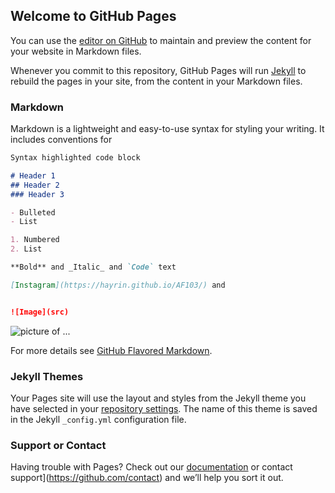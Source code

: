 ## Welcome to GitHub Pages



You can use the [editor on GitHub](https://github.com/hayrin/AF103/edit/master/README.md) to maintain and preview the content for your website in Markdown files.

Whenever you commit to this repository, GitHub Pages will run [Jekyll](https://jekyllrb.com/) to rebuild the pages in your site, from the content in your Markdown files.

### Markdown

Markdown is a lightweight and easy-to-use syntax for styling your writing. It includes conventions for

```markdown
Syntax highlighted code block

# Header 1
## Header 2
### Header 3

- Bulleted
- List

1. Numbered
2. List

**Bold** and _Italic_ and `Code` text

[Instagram](https://hayrin.github.io/AF103/) and


![Image](src)
```


![picture of ...](https://scontent-lhr8-1.xx.fbcdn.net/v/t1.0-9/p960x960/82927379_1504530389697063_3066776820243234816_o.jpg?_nc_cat=111&_nc_oc=AQkIUGstClylAveR2GrmAiglypw7DK-jxjcAebllEAdudke-JIDhDlFhskuuPuskAnw&_nc_ht=scontent-lhr8-1.xx&_nc_tp=6&oh=a4a8bb3bbaa3905ac5fd05cf4a76503e&oe=5ECC68A4)


For more details see [GitHub Flavored Markdown](https://guides.github.com/features/mastering-markdown/).

### Jekyll Themes

Your Pages site will use the layout and styles from the Jekyll theme you have selected in your [repository settings](https://github.com/hayrin/AF103/settings). The name of this theme is saved in the Jekyll `_config.yml` configuration file.

### Support or Contact

Having trouble with Pages? Check out our [documentation](https://help.github.com/categories/github-pages-basics/) or contact support](https://github.com/contact) and we’ll help you sort it out.
